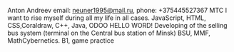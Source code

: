 Anton Andreev
email: neuner1995@mail.ru, phone: +375445527367 MTC
I want to rise myself during all my life in all cases.
JavaScript, HTML, CSS,Coraldraw, C++, Java, ODOO
HELLO WORD!
Developing of the selling bus system (terminal on the Central bus station of Minsk)
BSU, MMF, MathCybernetics.
B1, game practice
